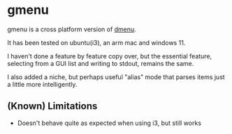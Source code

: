 # gmenu

gmenu is a cross platform version of [dmenu](https://tools.suckless.org/dmenu/).

It has been tested on ubuntu(i3), an arm mac and windows 11.

I haven't done a feature by feature copy over, but the essential feature, selecting from a GUI list and writing to stdout, remains the same.

I also added a niche, but perhaps useful "alias" mode that parses items just a little more intelligently.


## (Known) Limitations

- Doesn't behave quite as expected when using i3, but still works
